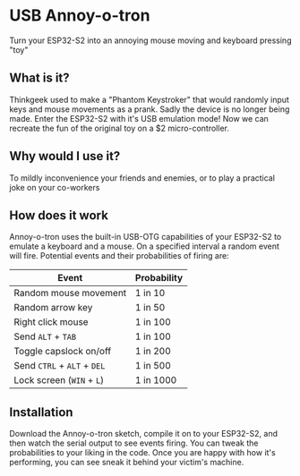 # USB Annoy-o-tron

Turn your ESP32-S2 into an annoying mouse moving and keyboard pressing "toy"

## What is it?

Thinkgeek used to make a "Phantom Keystroker" that would randomly input
keys and mouse movements as a prank. Sadly the device is no longer being made.
Enter the ESP32-S2 with it's USB emulation mode! Now we can recreate the fun
of the original toy on a $2 micro-controller.

## Why would I use it?

To mildly inconvenience your friends and enemies, or to play a practical
joke on your co-workers

## How does it work

Annoy-o-tron uses the built-in USB-OTG capabilities of your ESP32-S2 to
emulate a keyboard and a mouse. On a specified interval a random event
will fire. Potential events and their probabilities of firing are:

| Event                       | Probability |
| --------------------------- | ----------- |
| Random mouse movement       | 1 in 10     |
| Random arrow key            | 1 in 50     |
| Right click mouse           | 1 in 100    |
| Send `ALT` + `TAB`          | 1 in 100    |
| Toggle capslock on/off      | 1 in 200    |
| Send `CTRL` + `ALT` + `DEL` | 1 in 500    |
| Lock screen (`WIN` + `L`)   | 1 in 1000   |

## Installation

Download the Annoy-o-tron sketch, compile it on to your ESP32-S2, and then
watch the serial output to see events firing. You can tweak the probabilities
to your liking in the code. Once you are happy with how it's performing,
you can see sneak it behind your victim's machine.
